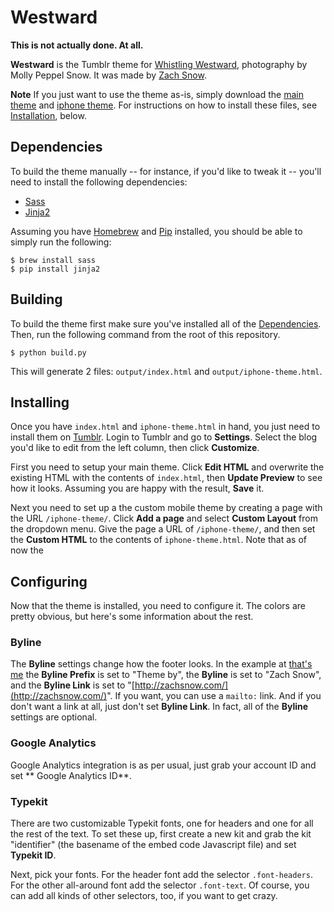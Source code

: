 # Westward

**This is not actually done. At all.**

**Westward** is the Tumblr theme for [Whistling Westward](http://whistlingwestward.com/),
photography by Molly Peppel Snow. It was made by [Zach Snow](http://zachsnow.com/).

**Note** If you just want to use the theme as-is, simply download the
[main theme](https://github.com/zachsnow/whistlingwestward/tree/master/output/index.html)
and [iphone theme](https://github.com/zachsnow/whistlingwestward/tree/master/output/iphone-theme.html).
For instructions on how to install these files, see [Installation](#installing),
below.

## <a name="dependencies"></a>Dependencies

To build the theme manually -- for instance, if you'd like to tweak
it -- you'll need to install the following dependencies:

  * [Sass](http://sass-lang.com/)
  * [Jinja2](http://www.pocoo.org/projects/jinja2/#jinja2)

Assuming you have [Homebrew](http://mxcl.github.com/homebrew/) and
[Pip](http://www.pip-installer.org/en/latest/) installed, you should
be able to simply run the following:

    $ brew install sass
    $ pip install jinja2

## <a name="building"></a>Building

To build the theme first make sure you've installed all of the
[Dependencies](#dependencies). Then, run the following command from the
root of this repository.

    $ python build.py
    
This will generate 2 files: `output/index.html` and `output/iphone-theme.html`.

## <a name="installing"></a>Installing

Once you have `index.html` and `iphone-theme.html` in hand, you just
need to install them on [Tumblr](http://tumblr.com). Login to Tumblr
and go to **Settings**. Select the blog you'd like to edit from the left
column, then click **Customize**.

First you need to setup your main theme. Click **Edit HTML** and overwrite
the existing HTML with the contents of `index.html`, then **Update Preview**
to see how it looks. Assuming you are happy with the result, **Save** it.

Next you need to set up a the custom mobile theme by creating a page with
the URL `/iphone-theme/`. Click **Add a page** and select **Custom Layout**
from the dropdown menu. Give the page a URL of `/iphone-theme/`, and then
set the **Custom HTML** to the contents of `iphone-theme.html`. Note
that as of now the 

## <a name="configuring"></a>Configuring

Now that the theme is installed, you need to configure it.  The colors
are pretty obvious, but here's some information about the rest.

### Byline

The **Byline** settings change how the footer looks.  In the example
at [that's me](http://therealzachsnow.tumblr.com) the **Byline Prefix**
is set to "Theme by", the **Byline** is set to "Zach Snow", and the
**Byline Link** is set to "[http://zachsnow.com/](http://zachsnow.com/)".
If you want, you can use a `mailto:` link.  And if you don't want a link
at all, just don't set **Byline Link**. In fact, all of the **Byline** settings
are optional.

### Google Analytics

Google Analytics integration is as per usual, just grab your account
ID and set ** Google Analytics ID**.

### Typekit

There are two customizable Typekit fonts, one for headers and one for
all the rest of the text. To set these up, first create a new kit and
grab the kit "identifier" (the basename of the embed code Javascript file)
and set **Typekit ID**.

Next, pick your fonts. For the header font add the selector `.font-headers`.
For the other all-around font add the selector `.font-text`. Of course,
you can add all kinds of other selectors, too, if you want to get crazy.
